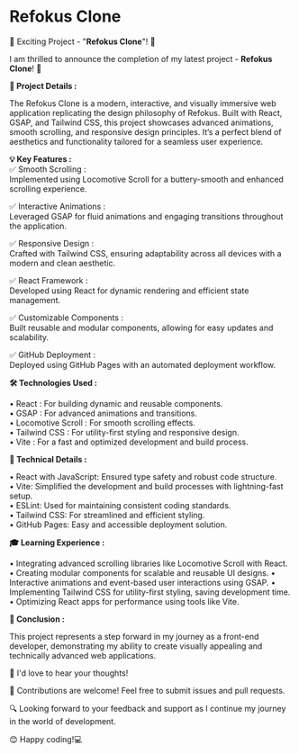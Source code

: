 # Refokus Clone

🚀 Exciting Project - "<b>Refokus Clone</b>"! 🎉

I am thrilled to announce the completion of my latest project - <b>Refokus Clone</b>! 🌟

<b>🎯 Project Details : </b> <br>

The Refokus Clone is a modern, interactive, and visually immersive web application replicating the design philosophy of Refokus. Built with React, GSAP, and Tailwind CSS, this project showcases advanced animations, smooth scrolling, and responsive design principles. It’s a perfect blend of aesthetics and functionality tailored for a seamless user experience.
<br>

<b>💡 Key Features : </b><br>
✅ Smooth Scrolling :  <br>
Implemented using Locomotive Scroll for a buttery-smooth and enhanced scrolling experience.<br>

✅ Interactive Animations : <br>
Leveraged GSAP for fluid animations and engaging transitions throughout the application.<br>

✅ Responsive Design : <br>
Crafted with Tailwind CSS, ensuring adaptability across all devices with a modern and clean aesthetic.<br>

✅ React Framework : <br>
Developed using React for dynamic rendering and efficient state management.<br>

✅ Customizable Components :  <br>
Built reusable and modular components, allowing for easy updates and scalability.<br>

✅ GitHub Deployment : <br>
Deployed using GitHub Pages with an automated deployment workflow.<br>

<b>🛠 Technologies Used : </b><br>

  • React : For building dynamic and reusable components.<br>
  • GSAP : For advanced animations and transitions.<br>
  • Locomotive Scroll : For smooth scrolling effects.<br>
  • Tailwind CSS : For utility-first styling and responsive design.<br>
  • Vite : For a fast and optimized development and build process.<br>

   <b>🧐 Technical Details : </b>
   
  • React with JavaScript: Ensured type safety and robust code structure.<br>
  • Vite: Simplified the development and build processes with lightning-fast setup.<br>
  • ESLint: Used for maintaining consistent coding standards.<br>
  • Tailwind CSS: For streamlined and efficient styling.<br>
  • GitHub Pages: Easy and accessible deployment solution.<br>


<b>🎓 Learning Experience : </b><br>

  • Integrating advanced scrolling libraries like Locomotive Scroll with React.
  • Creating modular components for scalable and reusable UI designs.
  • Interactive animations and event-based user interactions using GSAP.
  • Implementing Tailwind CSS for utility-first styling, saving development time.
  • Optimizing React apps for performance using tools like Vite.

 <b>📝 Conclusion : </b>

This project represents a step forward in my journey as a front-end developer, demonstrating my ability to create visually appealing and technically advanced web applications.


📢 I'd love to hear your thoughts!

🤝 Contributions are welcome! Feel free to submit issues and pull requests.

🔍 Looking forward to your feedback and support as I continue my journey in the world of development.

😊 Happy coding!💻
